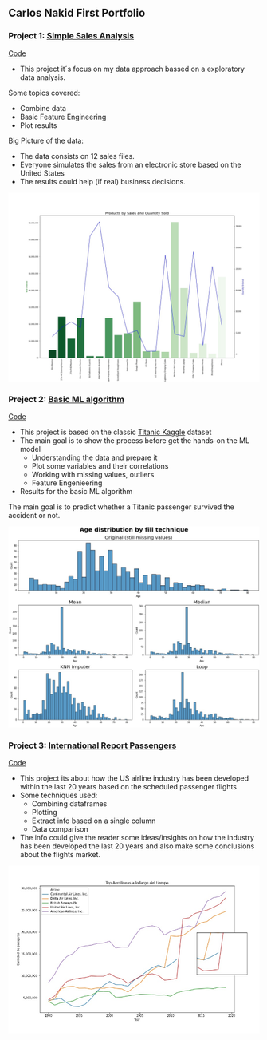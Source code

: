 ## Carlos Nakid First Portfolio

### Project 1: [Simple Sales Analysis](https://github.com/carlosnkd/Simple-Sales-Analysis)
[Code](https://github.com/carlosnkd/Simple-Sales-Analysis/blob/main/Simple%20Sales%20Analysis.ipynb)
* This project it´s focus on my data approach bassed on a exploratory data analysis.

Some topics covered:
  * Combine data
  * Basic Feature Engineering
  * Plot results
  
Big Picture of the data:
* The data consists on 12 sales files.
* Everyone simulates the sales from an electronic store based on the United States
* The results could help (if real) business decisions.

![](https://github.com/carlosnkd/First_Porfolio/blob/main/IMAGES/plot.jpg)



### Preject 2: [Basic ML algorithm](https://github.com/carlosnkd/Titanic)
[Code](https://github.com/carlosnkd/Titanic/blob/main/Titanic.ipynb)
* This project is based on the classic [Titanic Kaggle](https://www.kaggle.com/c/titanic/data) dataset
* The main goal is to show the process before get the hands-on the ML model
  * Understanding the data and prepare it
  * Plot some variables and their correlations
  * Working with missing values, outliers
  * Feature Engenieering
* Results for the basic ML algorithm

The main goal is to predict whether a Titanic passenger survived the accident or not.

 ![](https://github.com/carlosnkd/First_Porfolio/blob/main/IMAGES/Titanic%20Technique.jpg)


### Project 3: [International Report Passengers](https://github.com/carlosnkd/Flights)
[Code](https://github.com/carlosnkd/Flights/blob/main/Flights.ipynb)
* This project its about how the US airline industry has been developed within the last 20 years based on the scheduled passenger flights
* Some techniques used:
   * Combining dataframes
   * Plotting
   * Extract info based on a single column
   * Data comparison 
* The info could give the reader some ideas/insights on how the industry has been developed the last 20 years and also make some conclusions about the flights market. 


![](https://github.com/carlosnkd/First_Porfolio/blob/main/IMAGES/flights.jpg)
